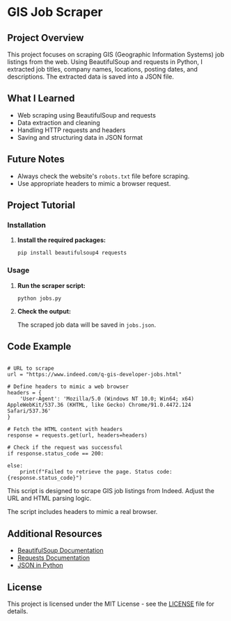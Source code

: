 # GIS Job Scraper

## Project Overview

<p>
    This project focuses on scraping GIS (Geographic Information Systems) job listings from the web.
    Using BeautifulSoup and requests in Python, I extracted job titles, company names, locations, 
    posting dates, and descriptions. The extracted data is saved into a JSON file.
</p>

## What I Learned

<ul>
    <li>Web scraping using BeautifulSoup and requests</li>
    <li>Data extraction and cleaning</li>
    <li>Handling HTTP requests and headers</li>
    <li>Saving and structuring data in JSON format</li>
</ul>

## Future Notes

<ul>
    <li>Always check the website's <code>robots.txt</code> file before scraping.</li>
    <li>Use appropriate headers to mimic a browser request.</li>
 </ul>

## Project Tutorial

### Installation

<ol>
    <li>
        <strong>Install the required packages:</strong>
        <pre><code>pip install beautifulsoup4 requests</code></pre>
    </li>
</ol>

### Usage

<ol>
    <li>
        <strong>Run the scraper script:</strong>
        <pre><code>python jobs.py</code></pre>
    </li>
    <li>
        <strong>Check the output:</strong>
        <p>The scraped job data will be saved in <code>jobs.json</code>.</p>
    </li>
</ol>

## Code Example

<pre><code>
# URL to scrape
url = "https://www.indeed.com/q-gis-developer-jobs.html"

# Define headers to mimic a web browser
headers = {
    'User-Agent': 'Mozilla/5.0 (Windows NT 10.0; Win64; x64) AppleWebKit/537.36 (KHTML, like Gecko) Chrome/91.0.4472.124 Safari/537.36'
}

# Fetch the HTML content with headers
response = requests.get(url, headers=headers)

# Check if the request was successful
if response.status_code == 200:

else:
    print(f"Failed to retrieve the page. Status code: {response.status_code}")
</code></pre>

<p>This script is designed to scrape GIS job listings from Indeed. Adjust the URL and HTML parsing logic.</p>
<p>The script includes headers to mimic a real browser.</p>

## Additional Resources

<ul>
    <li><a href="https://www.crummy.com/software/BeautifulSoup/bs4/doc/">BeautifulSoup Documentation</a></li>
    <li><a href="https://docs.python-requests.org/en/master/">Requests Documentation</a></li>
    <li><a href="https://docs.python.org/3/library/json.html">JSON in Python</a></li>
</ul>

## License

<p>This project is licensed under the MIT License - see the <a href="LICENSE">LICENSE</a> file for details.</p>

